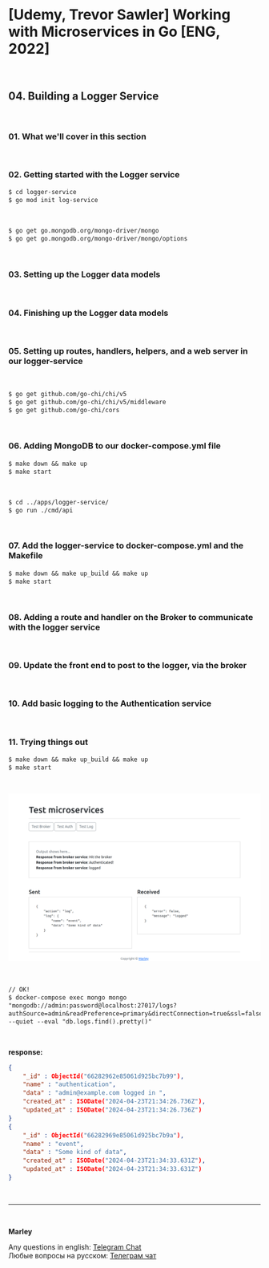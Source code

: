 # [Udemy, Trevor Sawler] Working with Microservices in Go [ENG, 2022]

<br/>

## 04. Building a Logger Service

<br/>

### 01. What we'll cover in this section

<br/>

### 02. Getting started with the Logger service

```
$ cd logger-service
$ go mod init log-service
```

<br/>

```
$ go get go.mongodb.org/mongo-driver/mongo
$ go get go.mongodb.org/mongo-driver/mongo/options
```

<br/>

### 03. Setting up the Logger data models

<br/>

### 04. Finishing up the Logger data models

<br/>

### 05. Setting up routes, handlers, helpers, and a web server in our logger-service

<br/>

```
$ go get github.com/go-chi/chi/v5
$ go get github.com/go-chi/chi/v5/middleware
$ go get github.com/go-chi/cors
```

<br/>

### 06. Adding MongoDB to our docker-compose.yml file

```
$ make down && make up
$ make start
```

<br/>

```
$ cd ../apps/logger-service/
$ go run ./cmd/api
```

<br/>

### 07. Add the logger-service to docker-compose.yml and the Makefile

```
$ make down && make up_build && make up
$ make start
```

<br/>

### 08. Adding a route and handler on the Broker to communicate with the logger service

<br/>

### 09. Update the front end to post to the logger, via the broker

<br/>

### 10. Add basic logging to the Authentication service

<br/>

### 11. Trying things out

```
$ make down && make up_build && make up
$ make start
```

<br/>

![Application](/img/pic-m04-img01.png)

<br/>

```
// OK!
$ docker-compose exec mongo mongo "mongodb://admin:password@localhost:27017/logs?authSource=admin&readPreference=primary&directConnection=true&ssl=false" --quiet --eval "db.logs.find().pretty()"
```

<br/>

**response:**

```json
{
	"_id" : ObjectId("66282962e85061d925bc7b99"),
	"name" : "authentication",
	"data" : "admin@example.com logged in ",
	"created_at" : ISODate("2024-04-23T21:34:26.736Z"),
	"updated_at" : ISODate("2024-04-23T21:34:26.736Z")
}
{
	"_id" : ObjectId("66282969e85061d925bc7b9a"),
	"name" : "event",
	"data" : "Some kind of data",
	"created_at" : ISODate("2024-04-23T21:34:33.631Z"),
	"updated_at" : ISODate("2024-04-23T21:34:33.631Z")
}
```

<br/>

---

<br/>

**Marley**

Any questions in english: <a href="https://jsdev.org/chat/">Telegram Chat</a>  
Любые вопросы на русском: <a href="https://jsdev.ru/chat/">Телеграм чат</a>

